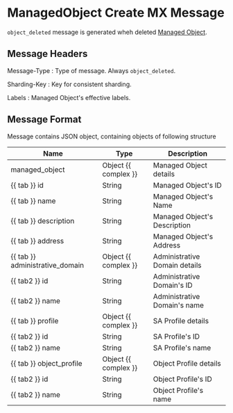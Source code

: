 # ManagedObject Create MX Message

`object_deleted` message is generated wheh deleted [Managed Object](../concepts/managed-object/index.md).

## Message Headers

Message-Type
: Type of message. Always `object_deleted`.

Sharding-Key
: Key for consistent sharding.

Labels
: Managed Object's effective labels.

## Message Format

Message contains JSON object, containing objects of following structure


| Name                            | Type                 | Description                   |
| ------------------------------- | -------------------- | ----------------------------- |
| managed_object                  | Object {{ complex }} | Managed Object details        |
| {{ tab }} id                    | String               | Managed Object's ID           |
| {{ tab }} name                  | String               | Managed Object's Name         |
| {{ tab }} description           | String               | Managed Object's Description  |
| {{ tab }} address               | String               | Managed Object's Address      |
| {{ tab }} administrative_domain | Object {{ complex }} | Administrative Domain details |
| {{ tab2 }} id                   | String               | Administrative Domain's ID    |
| {{ tab2 }} name                 | String               | Administrative Domain's name  |
| {{ tab }} profile               | Object {{ complex }} | SA Profile details            |
| {{ tab2 }} id                   | String               | SA Profile's ID               |
| {{ tab2 }} name                 | String               | SA Profile's name             |
| {{ tab }} object_profile        | Object {{ complex }} | Object Profile details        |
| {{ tab2 }} id                   | String               | Object Profile's ID           |
| {{ tab2 }} name                 | String               | Object Profile's name         |
